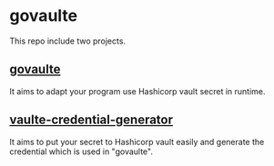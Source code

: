 # govaulte

This repo include two projects.

## [govaulte](https://github.com/DachiChang/govaulte/tree/main/govaulte)

It aims to adapt your program use Hashicorp vault secret in runtime.

## [vaulte-credential-generator](https://github.com/DachiChang/govaulte/tree/main/vaulte-credential-generator)

It aims to put your secret to Hashicorp vault easily and generate the credential which is used in "govaulte".
